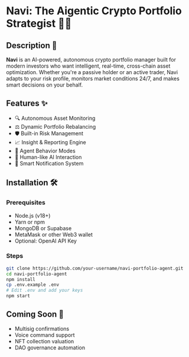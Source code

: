 
# Navi: The Aigentic Crypto Portfolio Strategist 🧠💸

## Description 📖
**Navi** is an AI-powered, autonomous crypto portfolio manager built for modern investors who want intelligent, real-time, cross-chain asset optimization. Whether you're a passive holder or an active trader, Navi adapts to your risk profile, monitors market conditions 24/7, and makes smart decisions on your behalf.

## Features ✨
- 🔍 Autonomous Asset Monitoring
- ⚖️ Dynamic Portfolio Rebalancing
- 🛡️ Built-in Risk Management
- 📈 Insight & Reporting Engine
- 🤖 Agent Behavior Modes
- 🧬 Human-like AI Interaction
- 🔔 Smart Notification System

## Installation 🛠️
### Prerequisites
- Node.js (v18+)
- Yarn or npm
- MongoDB or Supabase
- MetaMask or other Web3 wallet
- Optional: OpenAI API Key

### Steps
```sh
git clone https://github.com/your-username/navi-portfolio-agent.git
cd navi-portfolio-agent
npm install
cp .env.example .env
# Edit .env and add your keys
npm start
```

## Coming Soon 🧪
- Multisig confirmations
- Voice command support
- NFT collection valuation
- DAO governance automation
